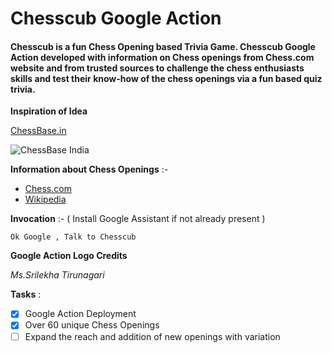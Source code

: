 # Chesscub Google Action 

#### Chesscub is a fun Chess Opening based Trivia Game. Chesscub Google Action developed with information on Chess openings from Chess.com website and from trusted sources to challenge the chess enthusiasts skills and test their know-how of the chess openings via a fun based quiz trivia.

**Inspiration of Idea**

[ChessBase.in](https://chessbase.in/ "ChessBase Official Website")

![ChessBase India](https://github.com/SUSHANT12PRABHU/Chesscub/blob/master/chessbase.jpg "ChessBase India")


**Information about Chess Openings** :-

* [Chess.com](https://www.chess.com/openings "Chess.com")
* [Wikipedia](https://www.wikipedia.org/ "Wikipedia")


**Invocation** :- ( Install Google Assistant if not already present )

`Ok Google , Talk to Chesscub`


**Google Action Logo Credits**

*Ms.Srilekha Tirunagari*



**Tasks** :
- [x] Google Action Deployment
- [x] Over 60 unique Chess Openings
- [ ] Expand the reach and addition of new openings with variation
